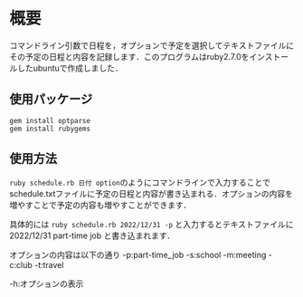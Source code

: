 # 概要
コマンドライン引数で日程を，オプションで予定を選択してテキストファイルにその予定の日程と内容を記録します．このプログラムはruby2.7.0をインストールしたubuntuで作成しました．

## 使用パッケージ

```
gem install optparse
gem install rubygems
```

## 使用方法
`ruby schedule.rb 日付 option`のようにコマンドラインで入力することでschedule.txtファイルに予定の日程と内容が書き込まれる．オプションの内容を増やすことで予定の内容も増やすことができます．

具体的には
`ruby schedule.rb 2022/12/31 -p`
と入力するとテキストファイルに
2022/12/31 part-time job
と書き込まれます．

オプションの内容は以下の通り
-p:part-time_job
-s:school
-m:meeting
-c:club
-t:travel

-h:オプションの表示